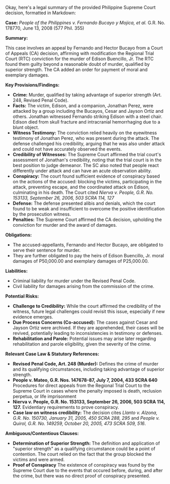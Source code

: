 Okay, here's a legal summary of the provided Philippine Supreme Court decision, formatted in Markdown:

**Case:** *People of the Philippines v. Fernando Bucayo y Mojica, et al.* G.R. No. 178770, June 13, 2008 (577 Phil. 355)

**Summary:**

This case involves an appeal by Fernando and Hector Bucayo from a Court of Appeals (CA) decision, affirming with modification the Regional Trial Court (RTC) conviction for the murder of Edison Buencillo, Jr. The RTC found them guilty beyond a reasonable doubt of murder, qualified by superior strength. The CA added an order for payment of moral and exemplary damages.

**Key Provisions/Findings:**

*   **Crime:** Murder, qualified by taking advantage of superior strength (Art. 248, Revised Penal Code).
*   **Facts:** The victim, Edison, and a companion, Jonathan Perez, were attacked by a group including the Bucayos, Cesar and Jayson Ortiz and others. Jonathan witnessed Fernando striking Edison with a steel chair. Edison died from skull fracture and intracranial hemorrhaging due to a blunt object.
*   **Witness Testimony:** The conviction relied heavily on the eyewitness testimony of Jonathan Perez, who was present during the attack. The defense challenged his credibility, arguing that he was also under attack and could not have accurately observed the events.
*   **Credibility of Witnesses:** The Supreme Court affirmed the trial court's assessment of Jonathan's credibility, noting that the trial court is in the best position to judge demeanor. The SC also noted that people react differently under attack and can have an acute observation ability.
*   **Conspiracy:** The court found sufficient evidence of conspiracy based on the actions of the accused: blocking the victims, participating in the attack, preventing escape, and the coordinated attack on Edison, culminating in his death. The Court cited *Nierva v. People, G.R. No. 153133, September 26, 2006, 503 SCRA 114, 127*
*   **Defense:** The defense presented alibis and denials, which the court found to be weak and insufficient to overcome the positive identification by the prosecution witness.
*   **Penalties:** The Supreme Court affirmed the CA decision, upholding the conviction for murder and the award of damages.

**Obligations:**

*   The accused-appellants, Fernando and Hector Bucayo, are obligated to serve their sentence for murder.
*   They are further obligated to pay the heirs of Edison Buencillo, Jr. moral damages of P50,000.00 and exemplary damages of P25,000.00.

**Liabilities:**

*   Criminal liability for murder under the Revised Penal Code.
*   Civil liability for damages arising from the commission of the crime.

**Potential Risks:**

*   **Challenge to Credibility:** While the court affirmed the credibility of the witness, future legal challenges could revisit this issue, especially if new evidence emerges.
*   **Due Process Concerns (Co-accused):** The cases against Cesar and Jayson Ortiz were archived. If they are apprehended, their cases will be revived, potentially leading to inconsistencies in testimony or defenses.
*   **Rehabilitation and Parole:** Potential issues may arise later regarding rehabilitation and parole eligibility, given the severity of the crime.

**Relevant Case Law & Statutory References:**

*   **Revised Penal Code, Art. 248 (Murder):** Defines the crime of murder and its qualifying circumstances, including taking advantage of superior strength.
*   **People v. Mateo, G.R. Nos. 147678-87, July 7, 2004, 433 SCRA 640** Procedures for direct appeals from the Regional Trial Court to the Supreme Court in cases where the penalty imposed is death, reclusion perpetua, or life imprisonment
*   **Nierva v. People, G.R. No. 153133, September 26, 2006, 503 SCRA 114, 127.** Evidentiary requirements to prove conspiracy.
*   **Case law on witness credibility:** The decision cites *Llanto v. Alzona, G.R. No. 150730, January 31, 2005, 450 SCRA 288, 295* and *People v. Quirol, G.R. No. 149259, October 20, 2005, 473 SCRA 509, 516*.

**Ambiguous/Contentious Clauses:**

*   **Determination of Superior Strength:** The definition and application of "superior strength" as a qualifying circumstance could be a point of contention. The court relied on the fact that the group blocked the victims and were armed.
*   **Proof of Conspiracy** The existence of conspiracy was found by the Supreme Court due to the events that occured before, during, and after the crime, but there was no direct proof of conspiracy presented.
